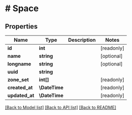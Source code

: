 # # Space

## Properties

Name | Type | Description | Notes
------------ | ------------- | ------------- | -------------
**id** | **int** |  | [readonly]
**name** | **string** |  | [optional]
**longname** | **string** |  | [optional]
**uuid** | **string** |  |
**zone_set** | **int[]** |  | [readonly]
**created_at** | **\DateTime** |  | [readonly]
**updated_at** | **\DateTime** |  | [readonly]

[[Back to Model list]](../../README.md#models) [[Back to API list]](../../README.md#endpoints) [[Back to README]](../../README.md)

